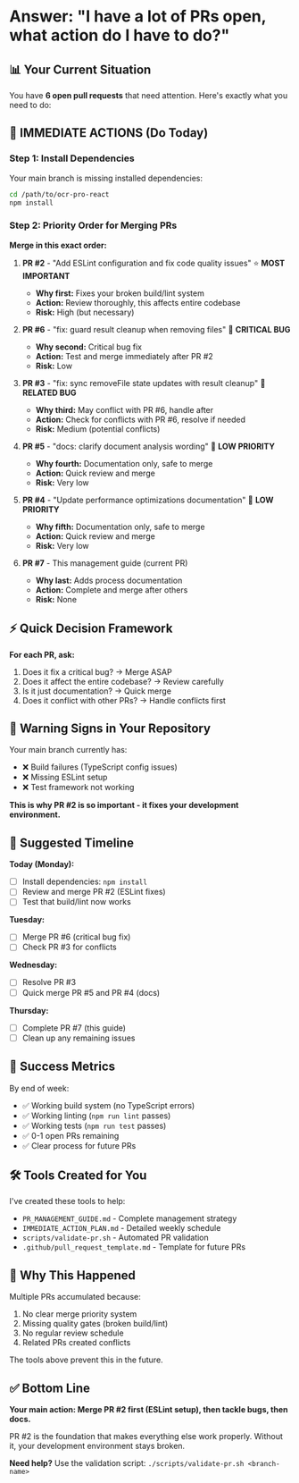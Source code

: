 # Answer: "I have a lot of PRs open, what action do I have to do?"

## 📊 Your Current Situation
You have **6 open pull requests** that need attention. Here's exactly what you need to do:

## 🎯 IMMEDIATE ACTIONS (Do Today)

### Step 1: Install Dependencies
Your main branch is missing installed dependencies:
```bash
cd /path/to/ocr-pro-react
npm install
```

### Step 2: Priority Order for Merging PRs
**Merge in this exact order:**

1. **PR #2** - "Add ESLint configuration and fix code quality issues" ⭐ **MOST IMPORTANT**
   - **Why first:** Fixes your broken build/lint system
   - **Action:** Review thoroughly, this affects entire codebase
   - **Risk:** High (but necessary)

2. **PR #6** - "fix: guard result cleanup when removing files" 🐛 **CRITICAL BUG**
   - **Why second:** Critical bug fix
   - **Action:** Test and merge immediately after PR #2
   - **Risk:** Low

3. **PR #3** - "fix: sync removeFile state updates with result cleanup" 🐛 **RELATED BUG**
   - **Why third:** May conflict with PR #6, handle after
   - **Action:** Check for conflicts with PR #6, resolve if needed
   - **Risk:** Medium (potential conflicts)

4. **PR #5** - "docs: clarify document analysis wording" 📝 **LOW PRIORITY**
   - **Why fourth:** Documentation only, safe to merge
   - **Action:** Quick review and merge
   - **Risk:** Very low

5. **PR #4** - "Update performance optimizations documentation" 📝 **LOW PRIORITY**
   - **Why fifth:** Documentation only, safe to merge  
   - **Action:** Quick review and merge
   - **Risk:** Very low

6. **PR #7** - This management guide (current PR)
   - **Why last:** Adds process documentation
   - **Action:** Complete and merge after others
   - **Risk:** None

## ⚡ Quick Decision Framework

**For each PR, ask:**
1. Does it fix a critical bug? → Merge ASAP
2. Does it affect the entire codebase? → Review carefully
3. Is it just documentation? → Quick merge
4. Does it conflict with other PRs? → Handle conflicts first

## 🚨 Warning Signs in Your Repository

Your main branch currently has:
- ❌ Build failures (TypeScript config issues)
- ❌ Missing ESLint setup 
- ❌ Test framework not working

**This is why PR #2 is so important - it fixes your development environment.**

## 📅 Suggested Timeline

**Today (Monday):**
- [ ] Install dependencies: `npm install`
- [ ] Review and merge PR #2 (ESLint fixes)
- [ ] Test that build/lint now works

**Tuesday:**
- [ ] Merge PR #6 (critical bug fix)
- [ ] Check PR #3 for conflicts

**Wednesday:**  
- [ ] Resolve PR #3
- [ ] Quick merge PR #5 and PR #4 (docs)

**Thursday:**
- [ ] Complete PR #7 (this guide)
- [ ] Clean up any remaining issues

## 🎯 Success Metrics

By end of week:
- ✅ Working build system (no TypeScript errors)
- ✅ Working linting (`npm run lint` passes)
- ✅ Working tests (`npm run test` passes) 
- ✅ 0-1 open PRs remaining
- ✅ Clear process for future PRs

## 🛠️ Tools Created for You

I've created these tools to help:
- `PR_MANAGEMENT_GUIDE.md` - Complete management strategy
- `IMMEDIATE_ACTION_PLAN.md` - Detailed weekly schedule
- `scripts/validate-pr.sh` - Automated PR validation
- `.github/pull_request_template.md` - Template for future PRs

## 🤔 Why This Happened

Multiple PRs accumulated because:
1. No clear merge priority system
2. Missing quality gates (broken build/lint)
3. No regular review schedule
4. Related PRs created conflicts

The tools above prevent this in the future.

## ✅ Bottom Line

**Your main action: Merge PR #2 first (ESLint setup), then tackle bugs, then docs.**

PR #2 is the foundation that makes everything else work properly. Without it, your development environment stays broken.

**Need help?** Use the validation script: `./scripts/validate-pr.sh <branch-name>`